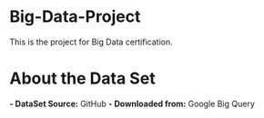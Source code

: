 # Big-Data-Project

This is the project for Big Data certification.

# About the Data Set

**- DataSet Source:** 
GitHub 
**- Downloaded from:** 
Google Big Query
